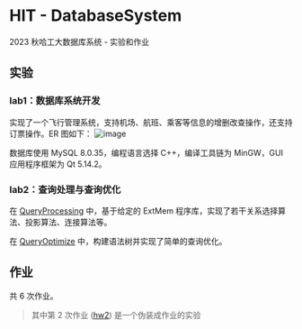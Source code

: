 # HIT - DatabaseSystem

2023 秋哈工大数据库系统 - 实验和作业

## 实验

### lab1：数据库系统开发

实现了一个飞行管理系统，支持机场、航班、乘客等信息的增删改查操作，还支持订票操作。ER 图如下：
![image](https://github.com/hacheyz/HIT-DatabaseSystem/assets/88833541/e0b060ec-63cb-4317-a690-3da361d27d69)


数据库使用 MySQL 8.0.35，编程语言选择 C++，编译工具链为 MinGW，GUI 应用程序框架为 Qt 5.14.2。

### lab2：查询处理与查询优化

在 [QueryProcessing](https://github.com/hacheyz/HIT-DatabaseSystem/tree/main/lab/QueryProcessing) 中，基于给定的 ExtMem 程序库，实现了若干关系选择算法、投影算法、连接算法等。

在 [QueryOptimize](https://github.com/hacheyz/HIT-DatabaseSystem/tree/main/lab/QueryOptimize) 中，构建语法树并实现了简单的查询优化。

## 作业

共 6 次作业。

> 其中第 2 次作业 ([hw2](https://github.com/hacheyz/HIT-DatabaseSystem/tree/main/homework/hw2)) 是一个伪装成作业的实验
